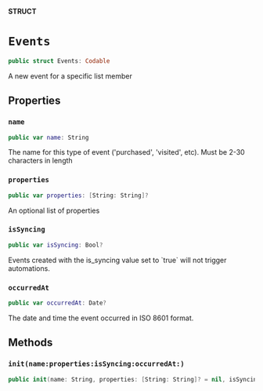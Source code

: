 **STRUCT**

# `Events`

```swift
public struct Events: Codable
```

A new event for a specific list member

## Properties
### `name`

```swift
public var name: String
```

The name for this type of event (&#x27;purchased&#x27;, &#x27;visited&#x27;, etc). Must be 2-30 characters in length

### `properties`

```swift
public var properties: [String: String]?
```

An optional list of properties

### `isSyncing`

```swift
public var isSyncing: Bool?
```

Events created with the is_syncing value set to &#x60;true&#x60; will not trigger automations.

### `occurredAt`

```swift
public var occurredAt: Date?
```

The date and time the event occurred in ISO 8601 format.

## Methods
### `init(name:properties:isSyncing:occurredAt:)`

```swift
public init(name: String, properties: [String: String]? = nil, isSyncing: Bool? = nil, occurredAt: Date? = nil)
```
